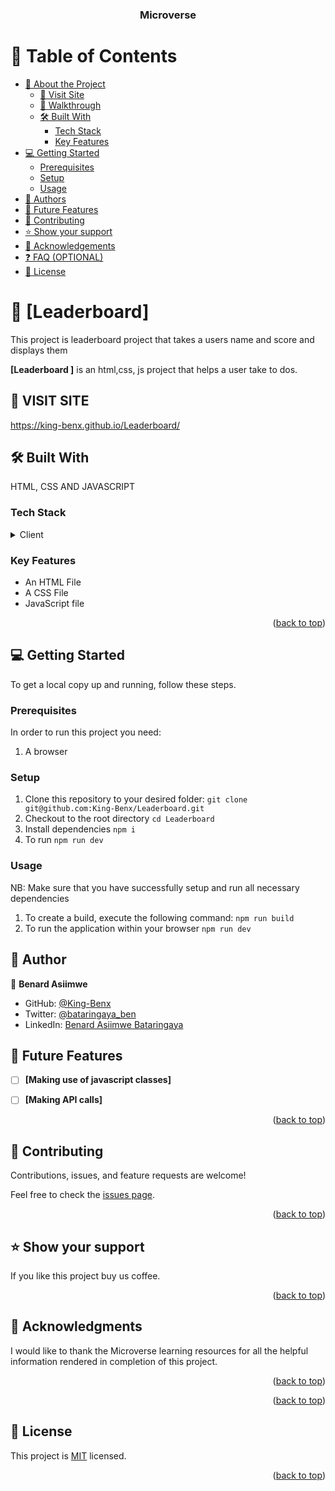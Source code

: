 <a name="readme-top"></a>

<div align="center">
 <h3><b>Microverse</b></h3>
</div>

<!-- TABLE OF CONTENTS -->

# 📗 Table of Contents

- [📖 About the Project](#about-project)
  - [🚀 Visit Site](#website)
  - [🎥 Walkthrough](#walkthrough)
  - [🛠 Built With](#built-with)
    - [Tech Stack](#tech-stack)
    - [Key Features](#key-features)
- [💻 Getting Started](#getting-started)
  - [Prerequisites](#prerequisites)
  - [Setup](#setup)
  - [Usage](#usage)
- [👥 Authors](#authors)
- [🔭 Future Features](#future-features)
- [🤝 Contributing](#contributing)
- [⭐️ Show your support](#support)
- [🙏 Acknowledgements](#acknowledgements)
- [❓ FAQ (OPTIONAL)](#faq)
- [📝 License](#license)

<!-- PROJECT DESCRIPTION -->

# 📖 [Leaderboard] <a name="about-project"></a>

This project is leaderboard project that takes a users name and score and displays them

**[Leaderboard ]** is an html,css, js project that helps a user take to dos.

## 🚀 VISIT SITE <a name="website"></a>

<a name="<https://king-benx.github.io/Leaderboard/>">https://king-benx.github.io/Leaderboard/</a>

## 🛠 Built With <a name="built-with"></a>

HTML, CSS AND JAVASCRIPT  

### Tech Stack <a name="tech-stack"></a>

<details>
  <summary>Client</summary>
  <ul>
    <li>HTML, CSS & JS</li>
  </ul>
</details>

<!-- Features -->

### Key Features <a name="key-features"></a>

- An HTML File
- A CSS File
- JavaScript file

<p align="right">(<a href="#readme-top">back to top</a>)</p>

<!-- GETTING STARTED -->

## 💻 Getting Started <a name="getting-started"></a>

To get a local copy up and running, follow these steps.

### Prerequisites

In order to run this project you need:

1. A browser

### Setup

1. Clone this repository to your desired folder: ```git clone git@github.com:King-Benx/Leaderboard.git```
2. Checkout to the root directory ```cd Leaderboard```
3. Install dependencies ```npm i```
4. To run ```npm run dev```

### Usage

NB: Make sure that you have successfully setup and run all necessary dependencies

1. To create a build, execute the following command: ```npm run build```
2. To run the application within your browser ```npm run dev```

## 👥 Author <a name="authors"></a>

👤 **Benard Asiimwe**

- GitHub: [@King-Benx](https://github.com/King-Benx)
- Twitter: [@bataringaya_ben](https://twitter.com/bataringaya_ben)
- LinkedIn: [Benard Asiimwe Bataringaya](https://linkedin.com/in/linkedinhandle)

<!-- FUTURE FEATURES -->

## 🔭 Future Features <a name="future-features"></a>

- [ ] **[Making use of javascript classes]**
- [ ] **[Making API calls]**


<p align="right">(<a href="#readme-top">back to top</a>)</p>

<!-- CONTRIBUTING -->

## 🤝 Contributing <a name="contributing"></a>

Contributions, issues, and feature requests are welcome!

Feel free to check the [issues page](../../issues/).

<p align="right">(<a href="#readme-top">back to top</a>)</p>

<!-- SUPPORT -->

## ⭐️ Show your support <a name="support"></a>


If you like this project buy us coffee.

<p align="right">(<a href="#readme-top">back to top</a>)</p>

<!-- ACKNOWLEDGEMENTS -->

## 🙏 Acknowledgments <a name="acknowledgements"></a>

I would like to thank the Microverse learning resources for all the helpful information rendered in completion of this project.

<p align="right">(<a href="#readme-top">back to top</a>)</p>

<p align="right">(<a href="#readme-top">back to top</a>)</p>

## 📝 License <a name="license"></a>

This project is [MIT](./LICENSE) licensed.
<p align="right">(<a href="#readme-top">back to top</a>)</p>
